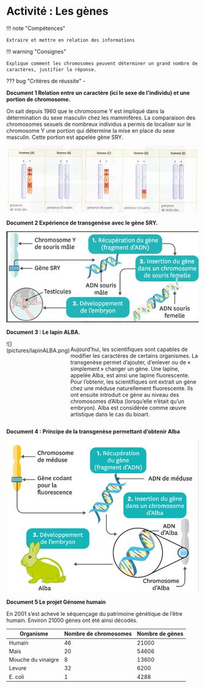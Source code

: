 # Activité : Les gènes

!!! note "Compétences"

    Extraire et mettre en relation des informations 

!!! warning "Consignes"

    Explique comment les chromosomes peuvent déterminer un grand nombre de caractères, justifier la réponse.
    
??? bug "Critères de réussite"
    - 



**Document 1 Relation entre un caractère (ici le sexe de l’individu) et une portion de chromosome.**

On sait depuis 1960 que le chromosome Y est impliqué dans la détermination du sexe masculin chez les mammifères. La comparaison des chromosomes sexuels de nombreux individus a permis de localiser sur le chromosome Y une portion qui détermine la mise en place du sexe masculin. Cette portion est appelée gène SRY.

![](pictures/chromosomeSexGeneSRY.png)

**Document 2 Expérience de transgenèse avec le gène SRY.**

![](pictures/trangenese.png)

**Document 3 : Le lapin ALBA.**

<div markdown style="display:flex; flex-direction: row;">
<div markdown style="display:flex; flex-direction: column; flex : 1 1 0;">
![](pictures/lapinALBA.png)

</div>
<div markdown style="display:flex; flex-direction: column; flex : 2 1 0;">

Aujourd’hui, les scientifiques sont capables de modifier les caractères de certains organismes. La transgenèse permet d’ajouter, d’enlever ou de « simplement » changer un gène. Une lapine, appelée Alba, est ainsi une lapine fluorescente. Pour l’obtenir, les scientifiques ont extrait un gène chez une méduse naturellement fluorescente. Ils ont ensuite introduit ce gène au niveau des chromosomes d’Alba (lorsqu’elle n’était qu’un embryon). Alba est considérée comme œuvre artistique dans le cas du bioart.

</div>
</div>


**Document 4 : Principe de la transgenèse permettant d’obtenir Alba**

![](pictures/transgeneseALBA.png)

**Document 5 Le projet Génome humain**

En 2001 s’est achevé le séquençage du patrimoine génétique de l’être humain. Environ 21000 gènes ont été ainsi décodés.

| Organisme | Nombre de chromosomes | Nombre de gènes |
|----------------------|-------------------------|-------------------|
| Humain | 46 | 21000 | 
| Mais | 20 | 54606 |
| Mouche du vinaigre | 8 | 13600 |  
| Levure | 32 | 6200 |  
| E. coli | 1 | 4288 |


